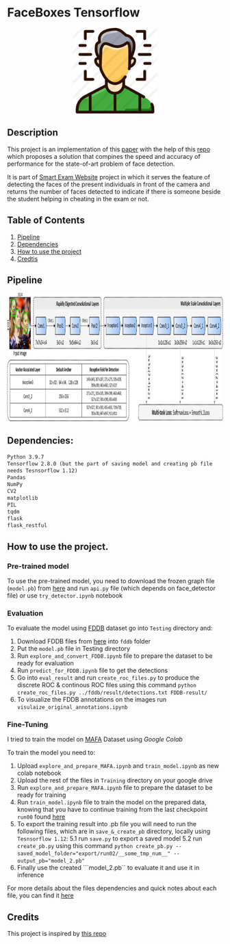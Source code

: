 # FaceBoxes Tensorflow

<div align="center">
  <img height="200" src="assets/face_detection.png">
</div>

## Description

This project is an implementation of this [paper](https://arxiv.org/abs/1708.05234) with the help of this [repo](https://github.com/TropComplique/FaceBoxes-tensorflow) which proposes a solution that compines the speed and accuracy of performance for the state-of-art problem of face detection.

It is part of [Smart Exam Website](https://github.com/Smart-Exam-Website) project in which it serves the feature of detecting the faces of the present individuals in front of the camera and returns the number of faces detected to indicate if there is someone beside the student helping in cheating in the exam or not.


## Table of Contents
1. [Pipeline](#pipeline)
2. [Dependencies](#dependencies)
3. [How to use the project](#how-to-use-the-project)
4. [Credtis](#credits)

## Pipeline
<div align="center">
  <img height="300" src="assets/pipeline.jpg">
</div>

## Dependencies:

    Python 3.9.7
    Tensorflow 2.8.0 (but the part of saving model and creating pb file needs Tesnsorflow 1.12)
    Pandas
    NumPy
    CV2
    matplotlib
    PIL
    tqdm
    flask
    flask_restful

## How to use the project.
### Pre-trained model
To use the pre-trained model, you need to download the frozen graph file (```model.pb```) from [here](https://drive.google.com/drive/folders/1D6vTNt6kiGT4pp6zI0C7-B0_fBw-Jcil?usp=sharing) and run ```api.py``` file (which depends on face_detector file) or use ```try_detector.ipynb``` notebook

### Evaluation
To evaluate the model using [FDDB](http://vis-www.cs.umass.edu/fddb/) dataset go into ```Testing``` directory and:

  1. Download FDDB files from [here](https://drive.google.com/drive/folders/1Msy4RJS7aAqQng1VfjbNsPJ5JSkUkdfR?usp=sharing) into ```fddb``` folder
  2. Put the ```model.pb``` file in Testing directory
  3. Run ```explore_and_convert_FDDB.ipynb``` file to prepare the dataset to be ready for evaluation
  4. Run ```predict_for_FDDB.ipynb``` file to get the detections
  5. Go into ```eval_result``` and run ```create_roc_files.py``` to produce the discrete ROC & continous ROC files using this command ```python create_roc_files.py ../fddb/result/detections.txt FDDB-result/```
  6. To visualize the FDDB annotations on the images run ```visulaize_original_annotations.ipynb```

### Fine-Tuning
I tried to train the model on [MAFA](https://imsg.ac.cn/research/maskedface.html) Dataset using *Google Colab*

To train the model you need to:
1. Upload ```explore_and_prepare_MAFA.ipynb``` and ```train_model.ipynb``` as new colab notebook
2. Upload the rest of the files in ```Training``` directory on your google drive
3. Run ```explore_and_prepare_MAFA.ipynb``` file to prepare the dataset to be ready for training
4. Run ```train_model.ipynb``` file to train the model on the prepared data, knowing that you have to continue training from the last checkpoint ```run00``` found [here](https://drive.google.com/drive/folders/1D6vTNt6kiGT4pp6zI0C7-B0_fBw-Jcil?usp=sharing)
5. To export the training result into .pb file you will need to run the following files, which are in ```save_&_create_pb``` directory, locally using ```Tesnsorflow 1.12```:
  5.1 run ```save.py``` to export a saved model
  5.2 run ```create_pb.py``` using this command ```python create_pb.py --saved_model_folder="export/run02/__some_tmp_num__" --output_pb="model_2.pb"```
6. Finally use the created ```model_2.pb`` to evaluate it and use it in inference

For more details about the files dependencies and quick notes about each file, you can find it [here](https://drive.google.com/drive/folders/1BWwN0BDxybPw2crOg98ALnc4V3x-0FXY?usp=sharing) 

## Credits
This project is inspired by [this repo](https://github.com/TropComplique/FaceBoxes-tensorflow)
